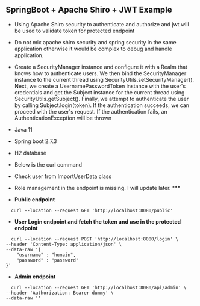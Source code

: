 ## SpringBoot + Apache Shiro + JWT Example 

- Using Apache Shiro security to authenticate and authorize and jwt will be used to validate token for protected endpoint
- Do not mix apache shiro security and spring security in the same application otherwise it would be complex to debug and handle application.
- Create a SecurityManager instance and configure it with a Realm that knows how to authenticate users. We then bind the SecurityManager instance to the current thread using SecurityUtils.setSecurityManager(). Next, we create a UsernamePasswordToken instance with the user's credentials and get the Subject instance for the current thread using SecurityUtils.getSubject(). Finally, we attempt to authenticate the user by calling Subject.login(token). If the authentication succeeds, we can proceed with the user's request. If the authentication fails, an AuthenticationException will be thrown
- Java 11
- Spring boot 2.7.3
- H2 database
- Below is the curl command
- Check user from ImportUserData class
- Role management in the endpoint is missing. I will update later. ***



- **Public endpoint**

```http
  curl --location --request GET 'http://localhost:8080/public'
```

- **User Login endpoint and fetch the token and use in the protected endpoint**

```http
  curl --location --request POST 'http://localhost:8080/login' \
--header 'Content-Type: application/json' \
--data-raw '{
    "username" : "hunain",
    "password" : "password"
}'
```

- **Admin endpoint**

```http
  curl --location --request GET 'http://localhost:8080/api/admin' \
--header 'Authorization: Bearer dummy' \
--data-raw ''
```
